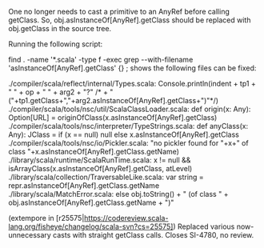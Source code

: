 One no longer needs to cast a primitive to an AnyRef before
calling getClass. So,
  obj.asInstanceOf[AnyRef].getClass
should be replaced with
  obj.getClass
in the source tree.

Running the following script:

find .  -name '*.scala' -type f  -exec grep --with-filename 'asInstanceOf\[AnyRef\].getClass'  {} \;
shows the following files can be fixed:

./compiler/scala/reflect/internal/Types.scala:    Console.println(indent + tp1 + " " + op + " " + arg2 + "?" /* + "("+tp1.getClass+","+arg2.asInstanceOf[AnyRef].getClass+")"*/)
./compiler/scala/tools/nsc/util/ScalaClassLoader.scala:  def origin(x: Any): Option[URL] = originOfClass(x.asInstanceOf[AnyRef].getClass)  
./compiler/scala/tools/nsc/interpreter/TypeStrings.scala:  def anyClass(x: Any): JClass               = if (x == null) null else x.asInstanceOf[AnyRef].getClass
./compiler/scala/tools/nsc/io/Pickler.scala:                "no pickler found for "+x+" of class "+x.asInstanceOf[AnyRef].getClass.getName)
./library/scala/runtime/ScalaRunTime.scala:    x != null && isArrayClass(x.asInstanceOf[AnyRef].getClass, atLevel)
./library/scala/collection/TraversableLike.scala:    var string = repr.asInstanceOf[AnyRef].getClass.getName
./library/scala/MatchError.scala:    else obj.toString() + " (of class " + obj.asInstanceOf[AnyRef].getClass.getName + ")"

(extempore in [r25575|https://codereview.scala-lang.org/fisheye/changelog/scala-svn?cs=25575]) Replaced various now-unnecessary casts with straight getClass
calls.  Closes SI-4780, no review.
